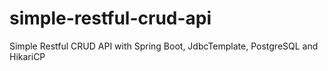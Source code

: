 # simple-restful-crud-api
Simple Restful CRUD API with Spring Boot, JdbcTemplate, PostgreSQL and HikariCP
